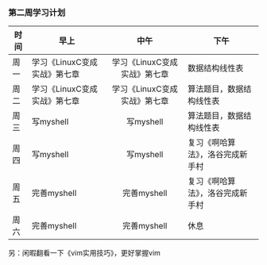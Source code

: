 ### 第二周学习计划
时间|早上|中午|下午
-|-|:-:|-
周一|学习《LinuxC变成实战》第七章|学习《LinuxC变成实战》第七章|数据结构线性表
周二|学习《LinuxC变成实战》第七章|学习《LinuxC变成实战》第七章|算法题目，数据结构线性表
周三|写myshell|写myshell|算法题目，数据结构线性表
周四|写myshell|写myshell|复习《啊哈算法》，洛谷完成新手村
周五|完善myshell|完善myshell|复习《啊哈算法》，洛谷完成新手村
周六|完善myshell|完善myshell|休息
另：闲暇翻看一下《vim实用技巧》，更好掌握vim 
